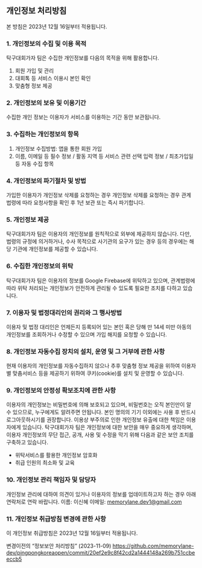 개인정보 처리방침
----------------

본 방침은 2023년 12월 16일부터 적용됩니다.

### 1. 개인정보의 수집 및 이용 목적
탁구대회가자 팀은 수집한 개인정보를 다음의 목적을 위해 활용합니다.
1) 회원 가입 및 관리
2) 대회톡 등 서비스 이용시 본인 확인
3) 맞춤형 정보 제공

### 2. 개인정보의 보유 및 이용기간
수집한 개인 정보는 이용자가 서비스를 이용하는 기간 동안 보관됩니다.

### 3. 수집하는 개인정보의 항목
1) 개인정보 수집방법: 앱을 통한 회원 가입
2) 이름, 이메일 등 필수 정보 / 활동 지역 등 서비스 관련 선택 입력 정보 / 최초가입일 등 자동 수집 항목

### 4. 개인정보의 파기절차 및 방법
가입한 이용자가 개인정보 삭제를 요청하는 경우 개인정보 삭제를 요청하는 경우 관계 법령에 따라 요청사항을 확인 후 1년 보관 또는 즉시 파기합니다.

### 5. 개인정보 제공
탁구대회가자 팀은 이용자의 개인정보를 원칙적으로 외부에 제공하지 않습니다. 다만, 법령의 규정에 의거하거나, 수사 목적으로 사기관의 요구가 있는 경우 등의 경우에는 해당 기관에 개인정보를 제공할 수 있습니다.

### 6. 수집한 개인정보의 위탁
탁구대회가자 팀은 이용자의 정보를 Google Firebase에 위탁하고 있으며, 관계법령에 따라 위탁 처리되는 개인정보가 안전하게 관리될 수 있도록 필요한 조치를 다하고 있습니다.

### 7. 이용자 및 법정대리인의 권리와 그 행사방법
이용자 및 법정 대리인은 언제든지 등록되어 있는 본인 혹은 당해 만 14세 미만 아동의 개인정보를 조회하거나 수정할 수 있으며 가입 해지를 요청할 수 있습니다. 

### 8. 개인정보 자동수집 장치의 설치, 운영 및 그 거부에 관한 사항
현재 이용자의 개인정보를 자동수집하지 않으나 추후 맞춤형 정보 제공을 위하여 이용자별 맞춤서비스 등을 제공하기 위하여 쿠키(cookie)를 설치 및 운영할 수 있습니다.

### 9. 개인정보의 안정성 확보조치에 관한 사항
이용자의 개인정보는 비밀번호에 의해 보호되고 있으며, 비밀번호는 오직 본인만이 알 수 있으므로, 누구에게도 알려주면 안됩니다. 본인 명의의 기기 이외에는 사용 후 반드시 로그아웃하시기를 권장합니다. 이용상 부주의로 인한 개인정보 유출에 대한 책임은 이용자에게 있습니다.
탁구대회가자 팀은 개인정보에 대한 보안을 매우 중요하게 생각하며, 이용자 개인정보의 무단 접근, 공개, 사용 및 수정을 막기 위해 다음과 같은 보안 조치를 구축하고 있습니다.
- 위탁서비스를 활용한 개인정보 암호화
- 취급 인원의 최소화 및 교육

### 10. 개인정보 관리 책임자 및 담당자
개인정보 관리에 대하여 의견이 있거나 이용자의 정보를 업데이트하고자 하는 경우 아래 연락처로 연락 바랍니다.
이름: 이신혜
이메일: memorylane.dev1@gmail.com

### 11. 개인정보 취급방침 변경에 관한 사항
이 개인정보 취급방침은 2023년 12월 16일부터 적용됩니다.

변경이전의 “정보보안 처리방침”
(2023-11-09) https://github.com/memorylane-dev/pingpongkoreaopen/commit/20ef2e9c8f42cd2a1444148a269b751ccbeeccb5
